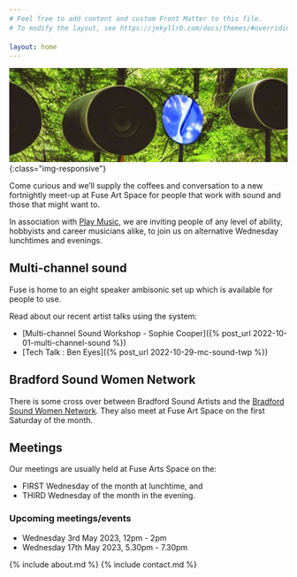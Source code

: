 ```yaml
---
# Feel free to add content and custom Front Matter to this file.
# To modify the layout, see https://jekyllrb.com/docs/themes/#overriding-theme-defaults

layout: home
---
```

![Bradford Sound Artists](assets/images/BradfordSoundArtists_banner.jpg){:class="img-responsive"}

Come curious and we’ll supply the coffees and conversation to a new fortnightly meet-up at Fuse Art Space for people that work with sound and those that might want to.

In association with [Play Music](https://playmusicproject.org.uk/), we are inviting people of any level of ability, hobbyists and career musicians alike, to join us on alternative Wednesday lunchtimes and evenings. 

## Multi-channel sound

Fuse is home to an eight speaker ambisonic set up which is available for people to use.

Read about our recent artist talks using the system:

* [Multi-channel Sound Workshop - Sophie Cooper]({% post_url 2022-10-01-multi-channel-sound %})
* [Tech Talk : Ben Eyes]({% post_url 2022-10-29-mc-sound-twp %})

## Bradford Sound Women Network

There is some cross over between Bradford Sound Artists and the [Bradford Sound Women Network](https://www.facebook.com/profile.php?id=100086324751416). They also meet at Fuse Art Space on the first Saturday of the month.

## Meetings

Our meetings are usually held at Fuse Arts Space on the:

* FIRST Wednesday of the month at lunchtime, and
* THIRD Wednesday of the month in the evening.

### Upcoming meetings/events

<!--* [Bradford Stitch & Glitch - Mixing & Editing](https://www.facebook.com/events/655227616134518/) <br/>[(Bradford Sound Women Network)](https://www.facebook.com/profile.php?id=100086324751416)<br/>Saturday 3rd December 2022, 11am - 2pm -->

* Wednesday 3rd May 2023, 12pm - 2pm
* Wednesday 17th May 2023, 5.30pm - 7.30pm

{% include about.md %}
{% include contact.md %}
